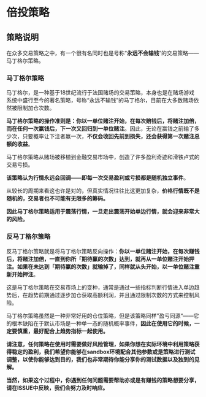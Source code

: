 # 倍投策略

## 策略说明

在众多交易策略之中，有一个很有名同时也是号称“**永远不会输钱**”的交易策略——马丁格尔策略。

### 马丁格尔策略

马丁格尔，是一种基于18世纪流行于法国赌场的交易策略，本身也是在赌场游戏系统中盛行至今的著名策略，号称“永远不输钱”的马丁格尔，目前在大多数赌场依然被限制加仓次数。

**马丁格尔策略的操作准则是：你以一单位赌注开始，在每次赔钱后，将赌注加倍，而在任何一次赢钱后，下一次又回归到一单位赌注**。因此，无论在赢钱之前输了多少次，只要概率让下注者赢一次，**不仅会收回先前到损失，还会获得第一次赌注总额的收益**。

马丁格尔策略从赌场被移植到金融交易市场中，创造了许多盈利奇迹和滑铁卢式的交易亏损。

**该策略认为行情永远会回调——即每一次交易盈利或亏损都是随机独立事件**。

从较长的周期来看这也许是对的，但真实情况往往比这更加复杂，**价格行情既不是随机的，交易者也不可能有无限多的筹码。**

**因此马丁格尔策略适用于震荡行情，一旦走出震荡开始单边行情，就会迎来非常大的风险。**

### 反马丁格尔策略

反马丁格尔策略就是将马丁格尔策略反向操作：**你以一单位赌注开始，在每次赚钱后，将赌注加倍，一直到你所「期待赢的次数」达到，就再从一单位赌注开始押注。如果在未达到「期待赢的次数」就输掉了，同样就从头开始，以一单位赌注重新开始押注**。

这是马丁格尔策略在交易市场上的变种，通常是通过一些指标判断行情进入单边趋势后，在趋势前期通过逐步加仓获取高额利润，并且通过限制次数的方式来控制风险。

马丁格尔策略虽然是一种非常好用的仓位策略，但是该策略同样”盈亏同源“——它的根本缺陷在于默认市场是一种单一态的随机概率事件，**因此在使用它的时候，一定要慎重，最好配合上趋势指标一起使用。**

**请注意，任何策略在使用时需要做好风险管理，如果你想在实际环境中利用策略获得稳定的盈利，我们希望你能够在sandbox环境配合其他参数或是策略进行测试调整，以使你能够达到目的，我们也非常期待你能分享你的测试数据以及独到的见解。**

**当然，如果这个过程中，你遇到任何问题需要帮助亦或是有赚钱的策略想要分享，请在ISSUE中反映，我们会努力及时响应。**

